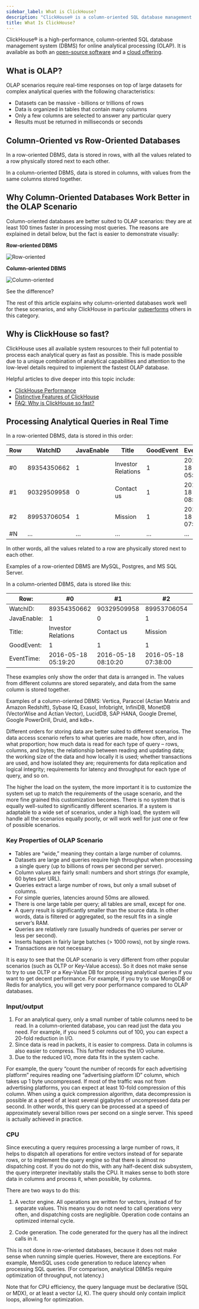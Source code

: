 ```yaml
---
sidebar_label: What is ClickHouse?
description: "ClickHouse® is a column-oriented SQL database management system (DBMS) for online analytical processing (OLAP). It is available as both an open-source software and a cloud offering."
title: What Is ClickHouse?
---
```


ClickHouse® is a high-performance, column-oriented SQL database management system (DBMS) for online analytical processing (OLAP). It is available as both an [open-source software](https://github.com/ClickHouse/ClickHouse) and a [cloud offering](https://clickhouse.com/cloud).


## What is OLAP?
OLAP scenarios require real-time responses on top of large datasets for complex analytical queries with the following characteristics:
- Datasets can be massive - billions or trillions of rows
- Data is organized in tables that contain many columns
- Only a few columns are selected to answer any particular query
- Results must be returned in milliseconds or seconds

## Column-Oriented vs Row-Oriented Databases
In a row-oriented DBMS, data is stored in rows, with all the values related to a row physically stored next to each other.

In a column-oriented DBMS, data is stored in columns, with values from the same columns stored together.

## Why Column-Oriented Databases Work Better in the OLAP Scenario

Column-oriented databases are better suited to OLAP scenarios: they are at least 100 times faster in processing most queries. The reasons are explained in detail below, but the fact is easier to demonstrate visually:

**Row-oriented DBMS**

![Row-oriented](@site/docs/en/images/row-oriented.gif#)

**Column-oriented DBMS**

![Column-oriented](@site/docs/en/images/column-oriented.gif#)

See the difference?

The rest of this article explains why column-oriented databases work well for these scenarios, and why ClickHouse in particular [outperforms](/docs/en/concepts/why-clickhouse-is-so-fast#performance-when-inserting-data) others in this category.

## Why is ClickHouse so fast?

ClickHouse uses all available system resources to their full potential to process each analytical query as fast as possible. This is made possible due to a unique combination of analytical capabilities and attention to the low-level details required to implement the fastest OLAP database.

Helpful articles to dive deeper into this topic include:
- [ClickHouse Performance](/docs/en/concepts/why-clickhouse-is-so-fast)
- [Distinctive Features of ClickHouse](/docs/en/about-us/distinctive-features.md)
- [FAQ: Why is ClickHouse so fast?](/knowledgebase/why-clickhouse-is-so-fast)

## Processing Analytical Queries in Real Time

In a row-oriented DBMS, data is stored in this order:

| Row | WatchID     | JavaEnable | Title              | GoodEvent | EventTime           |
|-----|-------------|------------|--------------------|-----------|---------------------|
| #0 | 89354350662 | 1          | Investor Relations | 1         | 2016-05-18 05:19:20 |
| #1 | 90329509958 | 0          | Contact us         | 1         | 2016-05-18 08:10:20 |
| #2 | 89953706054 | 1          | Mission            | 1         | 2016-05-18 07:38:00 |
| #N | …           | …          | …                  | …         | …                   |

In other words, all the values related to a row are physically stored next to each other.

Examples of a row-oriented DBMS are MySQL, Postgres, and MS SQL Server.

In a column-oriented DBMS, data is stored like this:

| Row:        | #0                 | #1                 | #2                 | #N |
|-------------|---------------------|---------------------|---------------------|-----|
| WatchID:    | 89354350662         | 90329509958         | 89953706054         | …   |
| JavaEnable: | 1                   | 0                   | 1                   | …   |
| Title:      | Investor Relations  | Contact us          | Mission             | …   |
| GoodEvent:  | 1                   | 1                   | 1                   | …   |
| EventTime:  | 2016-05-18 05:19:20 | 2016-05-18 08:10:20 | 2016-05-18 07:38:00 | …   |

These examples only show the order that data is arranged in. The values from different columns are stored separately, and data from the same column is stored together.

Examples of a column-oriented DBMS: Vertica, Paraccel (Actian Matrix and Amazon Redshift), Sybase IQ, Exasol, Infobright, InfiniDB, MonetDB (VectorWise and Actian Vector), LucidDB, SAP HANA, Google Dremel, Google PowerDrill, Druid, and kdb+.

Different orders for storing data are better suited to different scenarios. The data access scenario refers to what queries are made, how often, and in what proportion; how much data is read for each type of query – rows, columns, and bytes; the relationship between reading and updating data; the working size of the data and how locally it is used; whether transactions are used, and how isolated they are; requirements for data replication and logical integrity; requirements for latency and throughput for each type of query, and so on.

The higher the load on the system, the more important it is to customize the system set up to match the requirements of the usage scenario, and the more fine grained this customization becomes. There is no system that is equally well-suited to significantly different scenarios. If a system is adaptable to a wide set of scenarios, under a high load, the system will handle all the scenarios equally poorly, or will work well for just one or few of possible scenarios.

### Key Properties of OLAP Scenario

- Tables are “wide,” meaning they contain a large number of columns.
- Datasets are large and queries require high throughput when processing a single query (up to billions of rows per second per server).
- Column values are fairly small: numbers and short strings (for example, 60 bytes per URL).
- Queries extract a large number of rows, but only a small subset of columns.
- For simple queries, latencies around 50ms are allowed.
- There is one large table per query; all tables are small, except for one.
- A query result is significantly smaller than the source data. In other words, data is filtered or aggregated, so the result fits in a single server’s RAM.
- Queries are relatively rare (usually hundreds of queries per server or less per second).
- Inserts happen in fairly large batches (\> 1000 rows), not by single rows.
- Transactions are not necessary.

It is easy to see that the OLAP scenario is very different from other popular scenarios (such as OLTP or Key-Value access). So it does not make sense to try to use OLTP or a Key-Value DB for processing analytical queries if you want to get decent performance. For example, if you try to use MongoDB or Redis for analytics, you will get very poor performance compared to OLAP databases.



### Input/output

1.  For an analytical query, only a small number of table columns need to be read. In a column-oriented database, you can read just the data you need. For example, if you need 5 columns out of 100, you can expect a 20-fold reduction in I/O.
2.  Since data is read in packets, it is easier to compress. Data in columns is also easier to compress. This further reduces the I/O volume.
3.  Due to the reduced I/O, more data fits in the system cache.

For example, the query “count the number of records for each advertising platform” requires reading one “advertising platform ID” column, which takes up 1 byte uncompressed. If most of the traffic was not from advertising platforms, you can expect at least 10-fold compression of this column. When using a quick compression algorithm, data decompression is possible at a speed of at least several gigabytes of uncompressed data per second. In other words, this query can be processed at a speed of approximately several billion rows per second on a single server. This speed is actually achieved in practice.

### CPU

Since executing a query requires processing a large number of rows, it helps to dispatch all operations for entire vectors instead of for separate rows, or to implement the query engine so that there is almost no dispatching cost. If you do not do this, with any half-decent disk subsystem, the query interpreter inevitably stalls the CPU. It makes sense to both store data in columns and process it, when possible, by columns.

There are two ways to do this:

1.  A vector engine. All operations are written for vectors, instead of for separate values. This means you do not need to call operations very often, and dispatching costs are negligible. Operation code contains an optimized internal cycle.

2.  Code generation. The code generated for the query has all the indirect calls in it.

This is not done in row-oriented databases, because it does not make sense when running simple queries. However, there are exceptions. For example, MemSQL uses code generation to reduce latency when processing SQL queries. (For comparison, analytical DBMSs require optimization of throughput, not latency.)

Note that for CPU efficiency, the query language must be declarative (SQL or MDX), or at least a vector (J, K). The query should only contain implicit loops, allowing for optimization.

